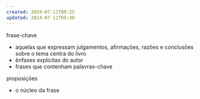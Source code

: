 ```yaml
---
created: 2024-07-11T09:25
updated: 2024-07-11T09:40
---
```

frase-chave
- aquelas que expressam julgamentos, afirmações, razões e conclusões sobre o tema centra do livro
- ênfases explicitas do autor
- frases que contenham palavras-chave

proposições
- o núcleo da frase